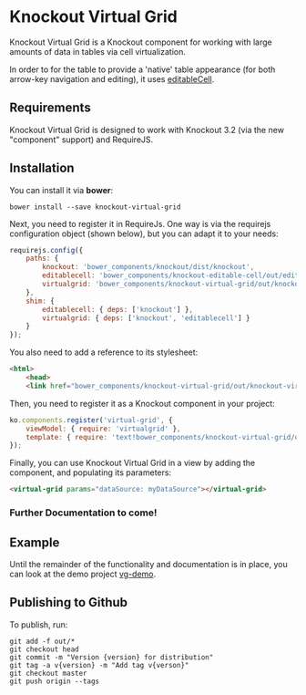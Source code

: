 # Knockout Virtual Grid

Knockout Virtual Grid is a Knockout component for working with large amounts of data in tables via cell virtualization.

In order to for the table to provide a 'native' table appearance (for both arrow-key navigation and editing), it uses [editableCell](https://github.com/gnab/editableCell).

## Requirements
Knockout Virtual Grid is designed to work with Knockout 3.2 (via the new "component" support) and RequireJS.

## Installation

You can install it via **bower**:

```shell
bower install --save knockout-virtual-grid
```

Next, you need to register it in RequireJs. One way is via the requirejs configuration object (shown below),
but you can adapt it to your needs:

```javascript
requirejs.config({
    paths: {
        knockout: 'bower_components/knockout/dist/knockout',
        editablecell: 'bower_components/knockout-editable-cell/out/editableCell',
        virtualgrid: 'bower_components/knockout-virtual-grid/out/knockout-virtual-grid'
    },
    shim: {
        editablecell: { deps: ['knockout'] },
        virtualgrid: { deps: ['knockout', 'editablecell'] }
    }
});
```

You also need to add a reference to its stylesheet:

```html
<html>
    <head>
    <link href="bower_components/knockout-virtual-grid/out/knockout-virtual-grid.css" rel="stylesheet" />
```

Then, you need to register it as a Knockout component in your project:

```javascript
ko.components.register('virtual-grid', {
    viewModel: { require: 'virtualgrid' },
    template: { require: 'text!bower_components/knockout-virtual-grid/out/knockout-virtual-grid.html' }
});
```

Finally, you can use Knockout Virtual Grid in a view by adding the component,
and populating its parameters:

~~~ html
<virtual-grid params="dataSource: myDataSource"></virtual-grid>
~~~

### Further Documentation to come!

## Example

Until the remainder of the functionality and documentation is in place, you can look
at the demo project [vg-demo](https://github.com/jstclair/vg-demo).

## Publishing to Github

To publish, run:

```shell
git add -f out/*
git checkout head
git commit -m "Version {version} for distribution"
git tag -a v{version} -m "Add tag v{verson}"
git checkout master
git push origin --tags
```
